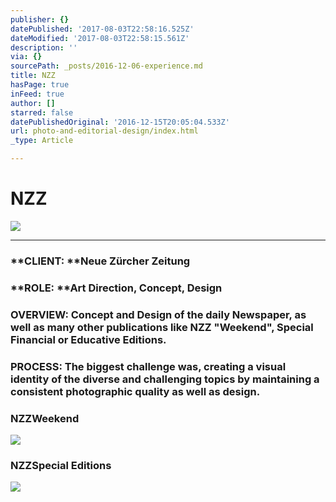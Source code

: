 ```yaml
---
publisher: {}
datePublished: '2017-08-03T22:58:16.525Z'
dateModified: '2017-08-03T22:58:15.561Z'
description: ''
via: {}
sourcePath: _posts/2016-12-06-experience.md
title: NZZ
hasPage: true
inFeed: true
author: []
starred: false
datePublishedOriginal: '2016-12-15T20:05:04.533Z'
url: photo-and-editorial-design/index.html
_type: Article

---
```

# NZZ
![](https://the-grid-user-content.s3-us-west-2.amazonaws.com/d0580a87-e2b0-4b2a-8fc6-d02fe6f4df13.png)

---

### **CLIENT: **Neue Zürcher Zeitung

### **ROLE: **Art Direction, Concept, Design

### **OVERVIEW:** Concept and Design of the daily Newspaper, as well as many other publications like NZZ "Weekend", Special Financial or Educative Editions.

### **PROCESS:** The biggest challenge was, creating a visual identity of the diverse and challenging topics by maintaining a consistent photographic quality as well as design.

### NZZ**Weekend**
![](https://s3-us-west-2.amazonaws.com/the-grid-img/p/050835b8ff21aaea8b658fe544a6bcea7bbe672f.png)

### NZZ**Special Editions**
![](https://s3-us-west-2.amazonaws.com/the-grid-img/p/f69890b1aeb7c19bcbe9f259f333d889604081da.png)